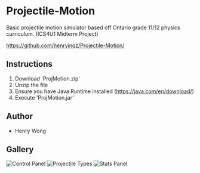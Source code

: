 # Projectile-Motion
Basic projectile motion simulator based off Ontario grade 11/12 physics curriculum. (ICS4U1 Midterm Project)

https://github.com/henryinqz/Projectile-Motion/

## Instructions
1. Download 'ProjMotion.zip'
2. Unzip the file
3. Ensure you have Java Runtime installed (https://java.com/en/download/)
4. Execute 'ProjMotion.jar'

## Author
- Henry Wong

## Gallery
![Control Panel](https://i.imgur.com/ijVT0nT.png)
![Projectile Types](https://i.imgur.com/4FGcVq7.png)
![Stats Panel](https://i.imgur.com/M2S2UXM.png)
